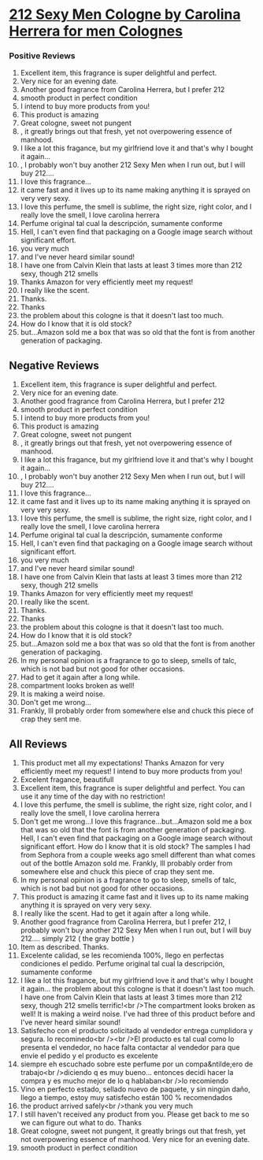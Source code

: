 # [212 Sexy Men Cologne by Carolina Herrera for men Colognes](https://products.checkmycream.com/products/212-Sexy-Men-Cologne-by-Carolina-Herrera-for-men-Colognes.html)

### Positive Reviews

<ol>
      <li>Excellent item, this fragrance is super delightful and perfect.  </li>
      <li>Very nice for an evening date.</li>
      <li>Another good fragrance from Carolina Herrera, but I prefer 212</li>
      <li>smooth product in perfect condition</li>
      <li>I intend to buy more products from you!</li>
      <li>This product is amazing</li>
      <li>Great cologne, sweet not pungent</li>
      <li>, it greatly brings out that fresh, yet not overpowering essence of manhood.</li>
      <li>I like a lot this fragance, but my girlfriend love it and that&#x27;s why I bought it again...</li>
      <li>, I probably won&#x27;t buy another 212 Sexy Men when I run out, but I will buy 212....</li>
      <li>I love this fragrance...</li>
      <li>it came fast and it lives up to its name making anything it is sprayed on very very sexy.</li>
      <li>I love this perfume, the smell is sublime, the right size, right color, and I really love the smell, I love carolina herrera</li>
      <li>Perfume original tal cual la descripción, sumamente conforme</li>
      <li>Hell, I can&#x27;t even find that packaging on a Google image search without significant effort.  </li>
      <li>you very much</li>
      <li>and I&#x27;ve never heard similar sound!</li>
      <li>I have one from Calvin Klein that lasts at least 3 times more than 212 sexy, though 212 smells</li>
      <li>Thanks Amazon for very efficiently meet my request!</li>
      <li>I really like the scent.</li>
      <li>Thanks.</li>
      <li>Thanks</li>
      <li>the problem about this cologne is that it doesn&#x27;t last too much.</li>
      <li>How do I know that it is old stock?  </li>
      <li>but...Amazon sold me a box that was so old that the font is from another generation of packaging.  </li>
</ol>


<h2>Negative Reviews</h2>
<ol>
<li> Excellent item, this fragrance is super delightful and perfect.  </li>
<li> Very nice for an evening date.</li>
<li> Another good fragrance from Carolina Herrera, but I prefer 212</li>
<li> smooth product in perfect condition</li>
<li> I intend to buy more products from you!</li>
<li> This product is amazing</li>
<li> Great cologne, sweet not pungent</li>
<li> , it greatly brings out that fresh, yet not overpowering essence of manhood.</li>
<li> I like a lot this fragance, but my girlfriend love it and that&#x27;s why I bought it again...</li>
<li> , I probably won&#x27;t buy another 212 Sexy Men when I run out, but I will buy 212....</li>
<li> I love this fragrance...</li>
<li> it came fast and it lives up to its name making anything it is sprayed on very very sexy.</li>
<li> I love this perfume, the smell is sublime, the right size, right color, and I really love the smell, I love carolina herrera</li>
<li> Perfume original tal cual la descripción, sumamente conforme</li>
<li> Hell, I can&#x27;t even find that packaging on a Google image search without significant effort.  </li>
<li> you very much</li>
<li> and I&#x27;ve never heard similar sound!</li>
<li> I have one from Calvin Klein that lasts at least 3 times more than 212 sexy, though 212 smells</li>
<li> Thanks Amazon for very efficiently meet my request!</li>
<li> I really like the scent.</li>
<li> Thanks.</li>
<li> Thanks</li>
<li> the problem about this cologne is that it doesn&#x27;t last too much.</li>
<li> How do I know that it is old stock?  </li>
<li> but...Amazon sold me a box that was so old that the font is from another generation of packaging.  </li>
<li> In my personal opinion is a fragrance to go to sleep, smells of talc, which is not bad but not good for other occasions.</li>
<li> Had to get it again after a long while.</li>
<li> compartment looks broken as well!</li>
<li> It is making a weird noise.</li>
<li> Don&#x27;t get me wrong...</li>
<li> Frankly, Ill probably order from somewhere else and chuck this piece of crap they sent me.</li>
</ol>

<h2>All Reviews</h2>

<ol>
    <li> This product met all my expectations! Thanks Amazon for very efficiently meet my request! I intend to buy more products from you!</li>
    <li> Excelent fragance, beautifull</li>
    <li> Excellent item, this fragrance is super delightful and perfect.  You can use it any time of the day with no restriction!</li>
    <li> I love this perfume, the smell is sublime, the right size, right color, and I really love the smell, I love carolina herrera</li>
    <li> Don&#x27;t get me wrong...I love this fragrance...but...Amazon sold me a box that was so old that the font is from another generation of packaging.  Hell, I can&#x27;t even find that packaging on a Google image search without significant effort.  How do I know that it is old stock?  The samples I had from Sephora from a couple weeks ago smell different than what comes out of the bottle Amazon sold me.  Frankly, Ill probably order from somewhere else and chuck this piece of crap they sent me.</li>
    <li> In my personal opinion is a fragrance to go to sleep, smells of talc, which is not bad but not good for other occasions.</li>
    <li> This product is amazing it came fast and it lives up to its name making anything it is sprayed on very very sexy.</li>
    <li> I really like the scent. Had to get it again after a long while.</li>
    <li> Another good fragrance from Carolina Herrera, but I prefer 212, I probably won&#x27;t buy another 212 Sexy Men when I run out, but I will buy 212.... simply 212 ( the gray bottle )</li>
    <li> Item as described. Thanks.</li>
    <li> Excelente calidad, se les recomienda 100%, llego en perfectas condiciones el pedido. Perfume original tal cual la descripción, sumamente conforme</li>
    <li> I like a lot this fragance, but my girlfriend love it and that&#x27;s why I bought it again... the problem about this cologne is that it doesn&#x27;t last too much. I have one from Calvin Klein that lasts at least 3 times more than 212 sexy, though 212 smells terrific!&lt;br /&gt;The compartment looks broken as well! It is making a weird noise. I&#x27;ve had three of this product before and I&#x27;ve never heard similar sound!</li>
    <li> Satisfecho con el producto solicitado al vendedor entrega cumplidora y segura. lo recominedo&lt;br /&gt;&lt;br /&gt;El producto es tal cual como lo presenta el vendedor, no hace falta contactar al vendedor para que envie el pedido y el producto es excelente</li>
    <li> siempre eh escuchado sobre este perfume por un compa&amp;ntilde;ero de trabajo&lt;br /&gt;diciendo q es muy bueno... entonces decidi hacer la compra y es mucho mejor de lo q hablaban&lt;br /&gt;lo recomiendo</li>
    <li> Vino en perfecto estado, sellado nuevo de paquete, y sin ningún daño, llego a tiempo, estoy muy satisfecho están 100 % recomendados</li>
    <li> the product arrived safely&lt;br /&gt;thank you very much</li>
    <li> I still haven&#x27;t received any product from you.  Please get back to me so we can figure out what to do.  Thanks</li>
    <li> Great cologne, sweet not pungent, it greatly brings out that fresh, yet not overpowering essence of manhood. Very nice for an evening date.</li>
    <li> smooth product in perfect condition</li>
</ol>




